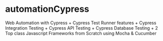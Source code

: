 ﻿# automationCypress
 
Web Automation with Cypress + Cypress Test Runner features + Cypress Integration Testing + Cypress API Testing + Cypress Database Testing + 2 Top class Javascript Frameworks from Scratch using Mocha & Cucumber
